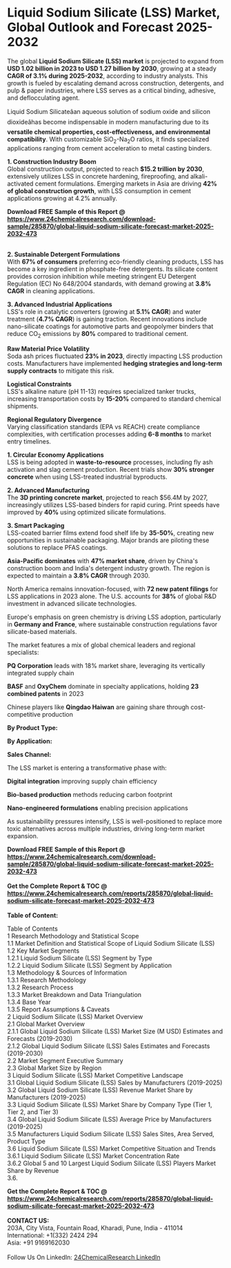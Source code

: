 <h1>Liquid Sodium Silicate (LSS) Market, Global Outlook and Forecast 2025-2032</h1><p>The global <strong>Liquid Sodium Silicate (LSS) market</strong> is projected to expand from <strong>USD 1.02 billion in 2023 to USD 1.27 billion by 2030</strong>, growing at a steady <strong>CAGR of 3.1% during 2025-2032</strong>, according to industry analysts. This growth is fueled by escalating demand across construction, detergents, and pulp &amp; paper industries, where LSS serves as a critical binding, adhesive, and deflocculating agent.</p><p>Liquid Sodium Silicateâan aqueous solution of sodium oxide and silicon dioxideâhas become indispensable in modern manufacturing due to its <strong>versatile chemical properties, cost-effectiveness, and environmental compatibility</strong>. With customizable SiO<sub>2</sub>-Na<sub>2</sub>O ratios, it finds specialized applications ranging from cement acceleration to metal casting binders.</p><p><strong>1. Construction Industry Boom</strong><br>
Global construction output, projected to reach <strong>$15.2 trillion by 2030</strong>, extensively utilizes LSS in concrete hardening, fireproofing, and alkali-activated cement formulations. Emerging markets in Asia are driving <strong>42% of global construction growth</strong>, with LSS consumption in cement applications growing at 4.2% annually.</p><div><b>Download FREE Sample of this Report @ 
            <a href="https://www.24chemicalresearch.com/download-sample/285870/global-liquid-sodium-silicate-forecast-market-2025-2032-473">
            https://www.24chemicalresearch.com/download-sample/285870/global-liquid-sodium-silicate-forecast-market-2025-2032-473</a></b></div><br><p><strong>2. Sustainable Detergent Formulations</strong><br>
With <strong>67% of consumers</strong> preferring eco-friendly cleaning products, LSS has become a key ingredient in phosphate-free detergents. Its silicate content provides corrosion inhibition while meeting stringent EU Detergent Regulation (EC) No 648/2004 standards, with demand growing at <strong>3.8% CAGR</strong> in cleaning applications.</p><p><strong>3. Advanced Industrial Applications</strong><br>
LSS's role in catalytic converters (growing at <strong>5.1% CAGR</strong>) and water treatment (<strong>4.7% CAGR</strong>) is gaining traction. Recent innovations include nano-silicate coatings for automotive parts and geopolymer binders that reduce CO<sub>2</sub> emissions by <strong>80%</strong> compared to traditional cement.</p><p><strong>Raw Material Price Volatility</strong><br>
	Soda ash prices fluctuated <strong>23% in 2023</strong>, directly impacting LSS production costs. Manufacturers have implemented <strong>hedging strategies and long-term supply contracts</strong> to mitigate this risk.</p><p><strong>Logistical Constraints</strong><br>
	LSS's alkaline nature (pH 11-13) requires specialized tanker trucks, increasing transportation costs by <strong>15-20%</strong> compared to standard chemical shipments.</p><p><strong>Regional Regulatory Divergence</strong><br>
	Varying classification standards (EPA vs REACH) create compliance complexities, with certification processes adding <strong>6-8 months</strong> to market entry timelines.</p><p><strong>1. Circular Economy Applications</strong><br>
LSS is being adopted in <strong>waste-to-resource</strong> processes, including fly ash activation and slag cement production. Recent trials show <strong>30% stronger concrete</strong> when using LSS-treated industrial byproducts.</p><p><strong>2. Advanced Manufacturing</strong><br>
The <strong>3D printing concrete market</strong>, projected to reach $56.4M by 2027, increasingly utilizes LSS-based binders for rapid curing. Print speeds have improved by <strong>40%</strong> using optimized silicate formulations.</p><p><strong>3. Smart Packaging</strong><br>
LSS-coated barrier films extend food shelf life by <strong>35-50%</strong>, creating new opportunities in sustainable packaging. Major brands are piloting these solutions to replace PFAS coatings.</p><p><strong>Asia-Pacific dominates</strong> with <strong>47% market share</strong>, driven by China's construction boom and India's detergent industry growth. The region is expected to maintain a <strong>3.8% CAGR</strong> through 2030.</p><p>North America remains innovation-focused, with <strong>72 new patent filings</strong> for LSS applications in 2023 alone. The U.S. accounts for <strong>38%</strong> of global R&amp;D investment in advanced silicate technologies.</p><p>Europe's emphasis on green chemistry is driving LSS adoption, particularly in <strong>Germany and France</strong>, where sustainable construction regulations favor silicate-based materials.</p><p>The market features a mix of global chemical leaders and regional specialists:</p><p><strong>PQ Corporation</strong> leads with 18% market share, leveraging its vertically integrated supply chain</p><p><strong>BASF</strong> and <strong>OxyChem</strong> dominate in specialty applications, holding <strong>23 combined patents</strong> in 2023</p><p>Chinese players like <strong>Qingdao Haiwan</strong> are gaining share through cost-competitive production</p><p><strong>By Product Type:</strong></p><p><strong>By Application:</strong></p><p><strong>Sales Channel:</strong></p><p>The LSS market is entering a transformative phase with:</p><p><strong>Digital integration</strong> improving supply chain efficiency</p><p><strong>Bio-based production</strong> methods reducing carbon footprint</p><p><strong>Nano-engineered formulations</strong> enabling precision applications</p><p>As sustainability pressures intensify, LSS is well-positioned to replace more toxic alternatives across multiple industries, driving long-term market expansion.</p><div><b>Download FREE Sample of this Report @ 
            <a href="https://www.24chemicalresearch.com/download-sample/285870/global-liquid-sodium-silicate-forecast-market-2025-2032-473">
            https://www.24chemicalresearch.com/download-sample/285870/global-liquid-sodium-silicate-forecast-market-2025-2032-473</a></b></div><br><div><b>Get the Complete Report & TOC @ 
            <a href="https://www.24chemicalresearch.com/reports/285870/global-liquid-sodium-silicate-forecast-market-2025-2032-473">
            https://www.24chemicalresearch.com/reports/285870/global-liquid-sodium-silicate-forecast-market-2025-2032-473</a></b></div><br>
            <b>Table of Content:</b><p>Table of Contents<br />
1 Research Methodology and Statistical Scope<br />
1.1 Market Definition and Statistical Scope of Liquid Sodium Silicate (LSS)<br />
1.2 Key Market Segments<br />
1.2.1 Liquid Sodium Silicate (LSS) Segment by Type<br />
1.2.2 Liquid Sodium Silicate (LSS) Segment by Application<br />
1.3 Methodology & Sources of Information<br />
1.3.1 Research Methodology<br />
1.3.2 Research Process<br />
1.3.3 Market Breakdown and Data Triangulation<br />
1.3.4 Base Year<br />
1.3.5 Report Assumptions & Caveats<br />
2 Liquid Sodium Silicate (LSS) Market Overview<br />
2.1 Global Market Overview<br />
2.1.1 Global Liquid Sodium Silicate (LSS) Market Size (M USD) Estimates and Forecasts (2019-2030)<br />
2.1.2 Global Liquid Sodium Silicate (LSS) Sales Estimates and Forecasts (2019-2030)<br />
2.2 Market Segment Executive Summary<br />
2.3 Global Market Size by Region<br />
3 Liquid Sodium Silicate (LSS) Market Competitive Landscape<br />
3.1 Global Liquid Sodium Silicate (LSS) Sales by Manufacturers (2019-2025)<br />
3.2 Global Liquid Sodium Silicate (LSS) Revenue Market Share by Manufacturers (2019-2025)<br />
3.3 Liquid Sodium Silicate (LSS) Market Share by Company Type (Tier 1, Tier 2, and Tier 3)<br />
3.4 Global Liquid Sodium Silicate (LSS) Average Price by Manufacturers (2019-2025)<br />
3.5 Manufacturers Liquid Sodium Silicate (LSS) Sales Sites, Area Served, Product Type<br />
3.6 Liquid Sodium Silicate (LSS) Market Competitive Situation and Trends<br />
3.6.1 Liquid Sodium Silicate (LSS) Market Concentration Rate<br />
3.6.2 Global 5 and 10 Largest Liquid Sodium Silicate (LSS) Players Market Share by Revenue<br />
3.6.</p><div><b>Get the Complete Report & TOC @ 
            <a href="https://www.24chemicalresearch.com/reports/285870/global-liquid-sodium-silicate-forecast-market-2025-2032-473">
            https://www.24chemicalresearch.com/reports/285870/global-liquid-sodium-silicate-forecast-market-2025-2032-473</a></b></div><br><b>CONTACT US:</b><br>
            203A, City Vista, Fountain Road, Kharadi, Pune, India - 411014<br>
            International: +1(332) 2424 294<br>
            Asia: +91 9169162030 <br><br>
            Follow Us On LinkedIn: <a href="https://www.linkedin.com/company/24chemicalresearch/">24ChemicalResearch LinkedIn</a>